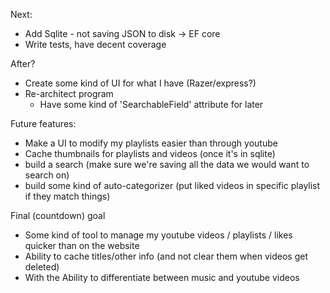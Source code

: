 Next:
- Add Sqlite - not saving JSON to disk -> EF core
- Write tests, have decent coverage

After?
- Create some kind of UI for what I have (Razer/express?)
- Re-architect program
    - Have some kind of 'SearchableField' attribute for later

Future features:
- Make a UI to modify my playlists easier than through youtube
- Cache thumbnails for playlists and videos (once it's in sqlite)
- build a search (make sure we're saving all the data we would want to search on)
- build some kind of auto-categorizer (put liked videos in specific playlist if they match things)

Final (countdown) goal
- Some kind of tool to manage my youtube videos / playlists / likes quicker than on the website
- Ability to cache titles/other info (and not clear them when videos get deleted)
- With the Ability to differentiate between music and youtube videos